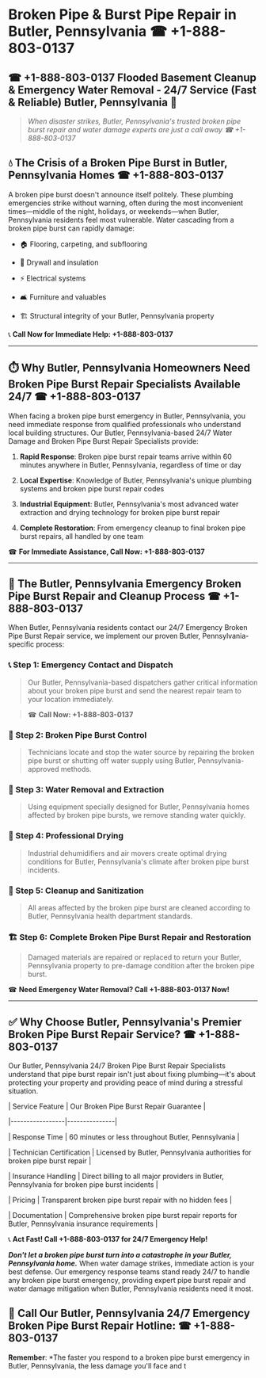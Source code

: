# Broken Pipe & Burst Pipe Repair in Butler, Pennsylvania ☎ +1-888-803-0137  
## ☎ +1-888-803-0137 Flooded Basement Cleanup & Emergency Water Removal - 24/7 Service (Fast & Reliable) Butler, Pennsylvania 🚨  

> *When disaster strikes, Butler, Pennsylvania's trusted broken pipe burst repair and water damage experts are just a call away ☎ +1-888-803-0137*  

## 💧 The Crisis of a Broken Pipe Burst in Butler, Pennsylvania Homes ☎ +1-888-803-0137  

A broken pipe burst doesn't announce itself politely. These plumbing emergencies strike without warning, often during the most inconvenient times—middle of the night, holidays, or weekends—when Butler, Pennsylvania residents feel most vulnerable. Water cascading from a broken pipe burst can rapidly damage:  

* 🏠 Flooring, carpeting, and subflooring  
* 🧱 Drywall and insulation  
* ⚡ Electrical systems  
* 🛋️ Furniture and valuables  
* 🏗️ Structural integrity of your Butler, Pennsylvania property  

📞 **Call Now for Immediate Help: +1-888-803-0137**  

---  

## ⏱️ Why Butler, Pennsylvania Homeowners Need Broken Pipe Burst Repair Specialists Available 24/7 ☎ +1-888-803-0137  

When facing a broken pipe burst emergency in Butler, Pennsylvania, you need immediate response from qualified professionals who understand local building structures. Our Butler, Pennsylvania-based 24/7 Water Damage and Broken Pipe Burst Repair Specialists provide:  

1. **Rapid Response**: Broken pipe burst repair teams arrive within 60 minutes anywhere in Butler, Pennsylvania, regardless of time or day  
2. **Local Expertise**: Knowledge of Butler, Pennsylvania's unique plumbing systems and broken pipe burst repair codes  
3. **Industrial Equipment**: Butler, Pennsylvania's most advanced water extraction and drying technology for broken pipe burst repair  
4. **Complete Restoration**: From emergency cleanup to final broken pipe burst repairs, all handled by one team  

☎ **For Immediate Assistance, Call Now: +1-888-803-0137**  

---  

## 🔧 The Butler, Pennsylvania Emergency Broken Pipe Burst Repair and Cleanup Process ☎ +1-888-803-0137  

When Butler, Pennsylvania residents contact our 24/7 Emergency Broken Pipe Burst Repair service, we implement our proven Butler, Pennsylvania-specific process:  

### 📞 Step 1: Emergency Contact and Dispatch  
> Our Butler, Pennsylvania-based dispatchers gather critical information about your broken pipe burst and send the nearest repair team to your location immediately.  
> ☎ **Call Now: +1-888-803-0137**  

### 🚿 Step 2: Broken Pipe Burst Control  
> Technicians locate and stop the water source by repairing the broken pipe burst or shutting off water supply using Butler, Pennsylvania-approved methods.  

### 🌊 Step 3: Water Removal and Extraction  
> Using equipment specially designed for Butler, Pennsylvania homes affected by broken pipe bursts, we remove standing water quickly.  

### 💨 Step 4: Professional Drying  
> Industrial dehumidifiers and air movers create optimal drying conditions for Butler, Pennsylvania's climate after broken pipe burst incidents.  

### 🧼 Step 5: Cleanup and Sanitization  
> All areas affected by the broken pipe burst are cleaned according to Butler, Pennsylvania health department standards.  

### 🏗️ Step 6: Complete Broken Pipe Burst Repair and Restoration  
> Damaged materials are repaired or replaced to return your Butler, Pennsylvania property to pre-damage condition after the broken pipe burst.  

☎ **Need Emergency Water Removal? Call +1-888-803-0137 Now!**  

---  

## ✅ Why Choose Butler, Pennsylvania's Premier Broken Pipe Burst Repair Service? ☎ +1-888-803-0137  

Our Butler, Pennsylvania 24/7 Broken Pipe Burst Repair Specialists understand that pipe burst repair isn't just about fixing plumbing—it's about protecting your property and providing peace of mind during a stressful situation.  

| Service Feature | Our Broken Pipe Burst Repair Guarantee |  
|-----------------|---------------|  
| Response Time | 60 minutes or less throughout Butler, Pennsylvania |  
| Technician Certification | Licensed by Butler, Pennsylvania authorities for broken pipe burst repair |  
| Insurance Handling | Direct billing to all major providers in Butler, Pennsylvania for broken pipe burst incidents |  
| Pricing | Transparent broken pipe burst repair with no hidden fees |  
| Documentation | Comprehensive broken pipe burst repair reports for Butler, Pennsylvania insurance requirements |  

📞 **Act Fast! Call +1-888-803-0137 for 24/7 Emergency Help!**  

***Don't let a broken pipe burst turn into a catastrophe in your Butler, Pennsylvania home.*** When water damage strikes, immediate action is your best defense. Our emergency response teams stand ready 24/7 to handle any broken pipe burst emergency, providing expert pipe burst repair and water damage mitigation when Butler, Pennsylvania residents need it most.  

## 📱 Call Our Butler, Pennsylvania 24/7 Emergency Broken Pipe Burst Repair Hotline: ☎ +1-888-803-0137  

**Remember**: *The faster you respond to a broken pipe burst emergency in Butler, Pennsylvania, the less damage you'll face and t
